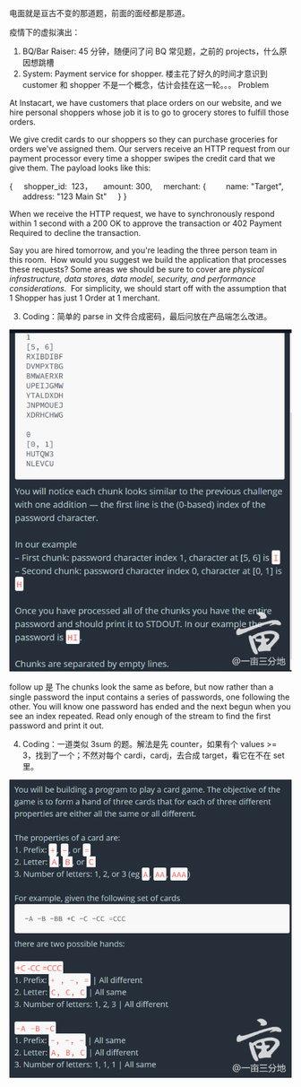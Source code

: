 电面就是亘古不变的那道题，前面的面经都是那道。

疫情下的虚拟演出：

1. BQ/Bar Raiser: 45 分钟，随便问了问 BQ 常见题，之前的 projects，什么原因想跳槽
2. System: Payment service for shopper. 楼主花了好久的时间才意识到 customer 和 shopper 不是一个概念，估计会挂在这一轮。。。
   Problem

At Instacart, we have customers that place orders on our website, and we hire personal shoppers whose job it is to go to grocery stores to fulfill those orders.

We give credit cards to our shoppers so they can purchase groceries for orders we've assigned them. Our servers receive an HTTP request from our payment processor every time a shopper swipes the credit card that we give them. The payload looks like this:

{
    shopper_id:  123，
    amount: 300,
    merchant: {
        name: "Target",
        address: "123 Main St"
    }
}

When we receive the HTTP request, we have to synchronously respond within 1 second with a 200 OK to approve the transaction or 402 Payment Required to decline the transaction.

Say you are hired tomorrow, and you're leading the three person team in this room.  How would you suggest we build the application that processes these requests? Some areas we should be sure to cover are _physical infrastructure, data stores, data model, security, and performance considerations_.  For simplicity, we should start off with the assumption that 1 Shopper has just 1 Order at 1 merchant.

3. Coding：简单的 parse in 文件合成密码，最后问放在产品端怎么改进。

![img](assets/1.png)

follow up 是 The chunks look the same as before, but now rather than a single password the input contains a series of passwords, one following the other. You will know one password has ended and the next begun when you see an index repeated. Read only enough of the stream to find the first password and print it out.

4. Coding：一道类似 3sum 的题。解法是先 counter，如果有个 values >= 3，找到了一个；不然对每个 cardi，cardj，去合成 target，看它在不在 set 里。

![img](assets/2.png)
